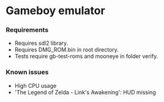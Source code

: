 
# Gameboy emulator

### Requirements
- Requires sdl2 library.
- Requires DMG_ROM.bin in root directory.
- Tests require gb-test-roms and mooneye in folder verify.

### Known issues
 - High CPU usage
 - 'The Legend of Zelda - Link's Awakening': HUD missing
